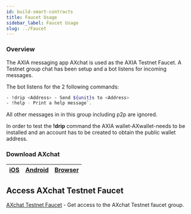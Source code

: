 ```yaml
---
id: build-smart-contracts
title: Faucet Usage
sidebar_label: Faucet Usage
slug: ../Faucet
---
```



### Overview
The AXIA messaging app AXchat is used as the AXIA Testnet Faucet. A Testnet group chat has been setup and a bot listens for incoming messages.

The bot listens for the 2 following commands:
```bash
- !drip <Address> - Send ${unit}s to <Address>
- !help - Print a help message`.
```
All other messages in in this group including p2p are ignored.

In order to test the **!drip** command the AXIA wallet-AXwallet-needs to be installed and an account has to be created to obtain the public wallet address. 

### Download AXchat
| [iOS](https://apps.apple.com/us/app/axchat/id1488557383)                                                         | [Android](https://play.google.com/store/apps/details?id=com.axia&hl=en_IN&gl=US)|   [Browser](https://axchat.io/login) |
| ------------------------------------------------------------------- | ----------------- |  -------- |









## Access AXchat Testnet Faucet
[AXchat Testnet Faucet](https://discord.gg/ebjsN9ByMb) - Get access to the AXchat Testnet faucet group.
